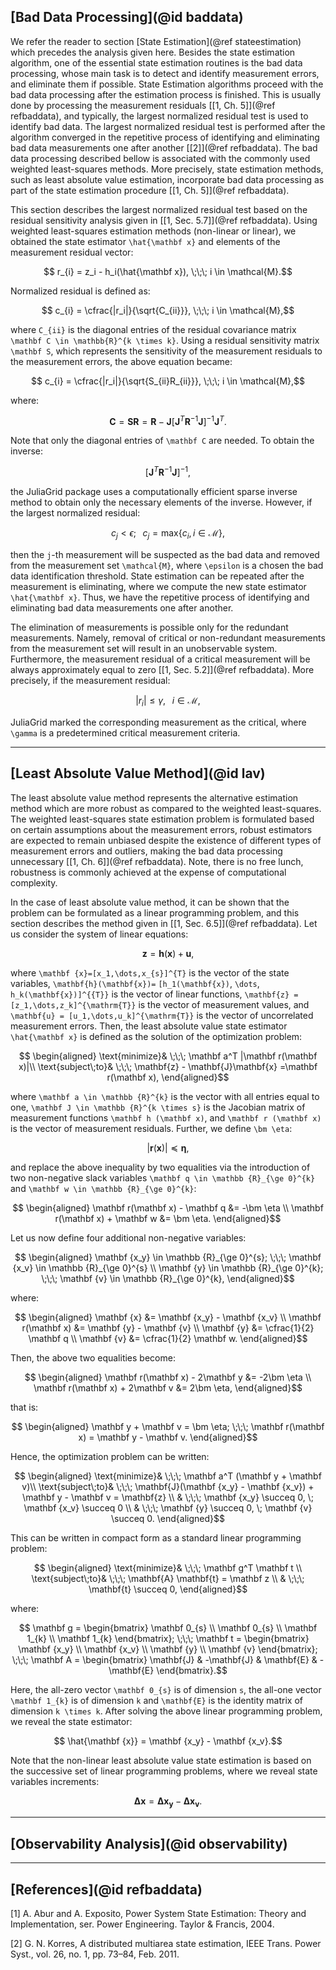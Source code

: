 ## [Bad Data Processing](@id baddata)
We refer the reader to section [State Estimation](@ref stateestimation) which precedes the analysis given here. Besides the state estimation algorithm, one of the essential state estimation routines is the bad data processing, whose main task is to detect and identify measurement errors, and eliminate them if possible. State Estimation algorithms proceed with the bad data processing after the estimation process is finished. This is usually done by processing the measurement residuals [[1, Ch. 5]](@ref refbaddata), and typically, the largest normalized residual test is used to identify bad data. The largest normalized residual test is performed after the algorithm converged in the repetitive process of identifying and eliminating bad data measurements one after another [[2]](@ref refbaddata). The bad data processing described bellow is associated with the commonly used weighted least-squares methods. More precisely, state estimation methods, such as least absolute value estimation, incorporate bad data processing as part of the state estimation procedure [[1, Ch. 5]](@ref refbaddata).

This section describes the largest normalized residual test based on the residual sensitivity analysis given in [[1, Sec. 5.7]](@ref refbaddata). Using weighted least-squares estimation methods (non-linear or linear), we obtained the state estimator ``\hat{\mathbf x}`` and elements of the measurement residual vector:
```math
    r_{i} = z_i - h_i(\hat{\mathbf x}), \;\;\; i \in \mathcal{M}.
```
Normalized residual is defined as:
```math
    c_{i} = \cfrac{|r_i|}{\sqrt{C_{ii}}}, \;\;\; i \in \mathcal{M},
```
where ``C_{ii}`` is the diagonal entries of the residual covariance matrix ``\mathbf C \in \mathbb{R}^{k \times k}``. Using a residual sensitivity matrix ``\mathbf S``, which represents the sensitivity of the measurement residuals to the measurement errors, the above equation became:
```math
    c_{i} = \cfrac{|r_i|}{\sqrt{S_{ii}R_{ii}}}, \;\;\; i \in \mathcal{M},
```
where:
```math
    \mathbf C = \mathbf S \mathbf R = \mathbf R - \mathbf J [\mathbf J^T \mathbf R^{-1} \mathbf J]^{-1} \mathbf J^T.
```
Note that only the diagonal entries of ``\mathbf C`` are needed. To obtain the inverse:
```math
    [\mathbf J^T \mathbf R^{-1} \mathbf J]^{-1},
```
the JuliaGrid package uses a computationally efficient sparse inverse method to obtain only the necessary elements of the inverse. However, if the largest normalized residual:
```math
    c_{j} < \epsilon; \;\;\; c_j = \text{max} \{c_i, i \in \mathcal{M} \},
```
then the ``j``-th measurement will be suspected as the bad data and removed from the measurement set ``\mathcal{M}``, where ``\epsilon`` is a chosen the bad data identification threshold. State estimation can be repeated after the measurement is eliminating, where we compute the new state estimator ``\hat{\mathbf x}``. Thus, we have the repetitive process of identifying and eliminating bad data measurements one after another.

The elimination of measurements is possible only for the redundant measurements. Namely, removal of critical or non-redundant measurements from the measurement set will result in an unobservable system. Furthermore, the measurement residual of a critical measurement will be always approximately equal to zero [[1, Sec. 5.2]](@ref refbaddata). More precisely, if the measurement residual:
```math
    |r_{i}| \le \gamma, \;\;\; i \in \mathcal{M},
```
JuliaGrid marked the corresponding measurement as the critical, where ``\gamma`` is a predetermined critical measurement criteria.

---

## [Least Absolute Value Method](@id lav)
The least absolute value method represents the alternative estimation method which are more robust as compared to the weighted least-squares. The weighted least-squares state estimation problem is formulated based on certain assumptions about the measurement errors, robust estimators are expected to remain unbiased despite the existence of different types of measurement errors and outliers, making the bad data processing unnecessary [[1, Ch. 6]](@ref refbaddata). Note, there is no free lunch, robustness is commonly achieved at the expense of computational complexity.

In the case of least absolute value method, it can be shown that the problem can be formulated as a linear programming problem, and this section describes the method given in [[1, Sec. 6.5]](@ref refbaddata). Let us consider the system of linear equations:
```math
  \mathbf{z}=\mathbf{h}(\mathbf{x})+\mathbf{u},
```
where ``\mathbf {x}=[x_1,\dots,x_{s}]^{T}`` is the vector of the state variables, ``\mathbf{h}(\mathbf{x})=`` ``[h_1(\mathbf{x})``, ``\dots``, ``h_k(\mathbf{x})]^{{T}}`` is the vector of linear functions, ``\mathbf{z} = [z_1,\dots,z_k]^{\mathrm{T}}`` is the vector of measurement values, and ``\mathbf{u} = [u_1,\dots,u_k]^{\mathrm{T}}`` is the vector of uncorrelated measurement errors. Then, the least absolute value state estimator ``\hat{\mathbf x}`` is defined as the solution of the optimization problem:
```math
  \begin{aligned}
    \text{minimize}& \;\;\; \mathbf a^T |\mathbf r(\mathbf x)|\\
    \text{subject\;to}& \;\;\; \mathbf{z} - \mathbf{J}\mathbf{x} =\mathbf r(\mathbf x),
  \end{aligned}
```
where ``\mathbf a \in \mathbb {R}^{k}`` is the vector with all entries equal to one, ``\mathbf J \in \mathbb {R}^{k \times s}`` is the Jacobian matrix of measurement functions ``\mathbf h (\mathbf x)``, and ``\mathbf r (\mathbf x)`` is the vector of measurement residuals. Further, we define ``\bm \eta``:
```math
  |\mathbf r(\mathbf x)| \preceq \bm \eta,
```
and replace the above inequality by two equalities via the introduction of two non-negative slack variables ``\mathbf q \in \mathbb {R}_{\ge 0}^{k}`` and ``\mathbf w \in \mathbb {R}_{\ge 0}^{k}``:
```math
  \begin{aligned}
    \mathbf r(\mathbf x) - \mathbf q &= -\bm \eta \\
    \mathbf r(\mathbf x) + \mathbf w &= \bm \eta.
  \end{aligned}
```
Let us now define four additional non-negative variables:
```math
  \begin{aligned}
    \mathbf {x_y} \in \mathbb {R}_{\ge 0}^{s}; \;\;\; \mathbf {x_v} \in \mathbb {R}_{\ge 0}^{s} \\   
    \mathbf {y} \in \mathbb {R}_{\ge 0}^{k}; \;\;\; \mathbf {v} \in \mathbb {R}_{\ge 0}^{k},
  \end{aligned}
```
where:
```math
  \begin{aligned}
    \mathbf {x} &= \mathbf {x_y} - \mathbf {x_v} \\
    \mathbf r(\mathbf x) &= \mathbf {y} - \mathbf {v} \\
    \mathbf {y} &= \cfrac{1}{2} \mathbf q \\
    \mathbf {v} &= \cfrac{1}{2} \mathbf w.
  \end{aligned}
```
Then, the above two equalities become:
```math
  \begin{aligned}
    \mathbf r(\mathbf x) - 2\mathbf y &= -2\bm \eta \\
    \mathbf r(\mathbf x) + 2\mathbf v &= 2\bm \eta,
  \end{aligned}
```
that is:
```math
  \begin{aligned}
    \mathbf y + \mathbf v = \bm \eta; \;\;\; \mathbf r(\mathbf x) = \mathbf y - \mathbf v.
  \end{aligned}
```

Hence, the optimization problem can be written:
```math
  \begin{aligned}
    \text{minimize}& \;\;\; \mathbf a^T (\mathbf y + \mathbf v)\\
    \text{subject\;to}& \;\;\; \mathbf{J}(\mathbf {x_y} - \mathbf {x_v}) + \mathbf y - \mathbf v = \mathbf{z}   \\
                       & \;\;\; \mathbf {x_y} \succeq 0, \; \mathbf {x_v} \succeq 0 \\
                       & \;\;\; \mathbf {y} \succeq 0, \; \mathbf {v} \succeq 0.
  \end{aligned}
```

This can be written in compact form as a standard linear programming problem:
```math
  \begin{aligned}
    \text{minimize}& \;\;\; \mathbf g^T \mathbf t \\
    \text{subject\;to}& \;\;\; \mathbf{A} \mathbf{t} = \mathbf z \\
                       & \;\;\; \mathbf{t} \succeq 0,
  \end{aligned}
```
where:
```math
  \mathbf g =
  \begin{bmatrix}
    \mathbf 0_{s} \\ \mathbf 0_{s} \\ \mathbf 1_{k} \\ \mathbf 1_{k}
  \end{bmatrix}; \;\;\;
  \mathbf t =
  \begin{bmatrix}
    \mathbf {x_y} \\ \mathbf {x_v} \\ \mathbf {y} \\ \mathbf {v}
  \end{bmatrix}; \;\;\;
  \mathbf A =
  \begin{bmatrix}
    \mathbf{J} & -\mathbf{J} & \mathbf{E} & -\mathbf{E}
  \end{bmatrix}.
```
Here, the all-zero vector ``\mathbf 0_{s}`` is of dimension ``s``, the all-one vector ``\mathbf 1_{k}`` is of dimension ``k`` and ``\mathbf{E}`` is the identity matrix of dimension ``k \times k``. After solving the above linear programming problem, we reveal the state estimator:
```math
    \hat{\mathbf {x}} = \mathbf {x_y} - \mathbf {x_v}.
```
Note that the non-linear least absolute value state estimation is based on the successive set of linear programming problems, where we reveal state variables increments:
```math
    \mathbf {\mathbf \Delta x} = \mathbf {\mathbf \Delta x_y} - \mathbf {\mathbf \Delta x_v}.
```

---

## [Observability Analysis](@id observability)

---

## [References](@id refbaddata)
[1] A. Abur and A. Exposito, Power System State Estimation: Theory and Implementation, ser. Power Engineering. Taylor & Francis, 2004.

[2] G. N. Korres, A distributed multiarea state estimation, IEEE Trans. Power Syst., vol. 26, no. 1, pp. 73–84, Feb. 2011.
